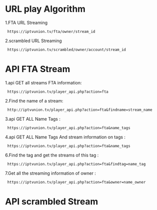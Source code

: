 # URL play Algorithm 

1.FTA URL Streaming

     https://iptvunion.tv/fta/owner/stream_id
    
2.scrambled URL Streaming 

     https://iptvunion.tv/scrambled/owner/account/stream_id
    
# API FTA Stream

 

1.api GET all streams FTA information:

     https://iptvunion.tv/player_api.php?action=fta
     
2.Find the name of a stream:

     http://iptvunion.tv/player_api.php?action=fta&findname=stream_name
    
3.api GET ALL Name Tags :

     https://iptvunion.tv/player_api.php?action=fta&name_tags
     
4.api GET ALL Name Tags  And stream information on tags :

     https://iptvunion.tv/player_api.php?action=fta&name_tags
     
6.Find the tag and get the streams of this tag :

     https://iptvunion.tv/player_api.php?action=fta&findtag=name_tag
    
7.Get all the streaming information of owner :

     https://iptvunion.tv/player_api.php?action=fta&owner=name_owner
        
# API scrambled Stream
    
